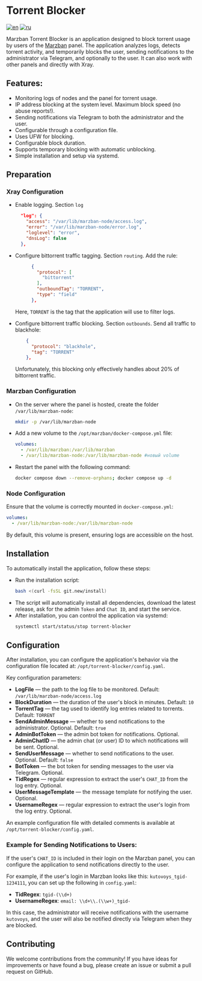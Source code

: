 # Torrent Blocker

[![en](https://img.shields.io/badge/lang-en-red)](https://github.com/kutovoys/marzban-torrent-blocker/blob/main/README.md)
[![ru](https://img.shields.io/badge/lang-ru-blue)](https://github.com/kutovoys/marzban-torrent-blocker/blob/main/README.ru.md)

Marzban Torrent Blocker is an application designed to block torrent usage by users of the [Marzban](https://github.com/Gozargah/Marzban) panel. The application analyzes logs, detects torrent activity, and temporarily blocks the user, sending notifications to the administrator via Telegram, and optionally to the user.
It can also work with other panels and directly with Xray.

## Features:

- Monitoring logs of nodes and the panel for torrent usage.
- IP address blocking at the system level. Maximum block speed (no abuse reports!).
- Sending notifications via Telegram to both the administrator and the user.
- Configurable through a configuration file.
- Uses UFW for blocking.
- Configurable block duration.
- Supports temporary blocking with automatic unblocking.
- Simple installation and setup via systemd.

## Preparation

### Xray Configuration

- Enable logging. Section `log`
  ```json
    "log": {
      "access": "/var/lib/marzban-node/access.log",
      "error": "/var/lib/marzban-node/error.log",
      "loglevel": "error",
      "dnsLog": false
    },
  ```
- Configure bittorrent traffic tagging. Section `routing`. Add the rule:

  ```json
        {
          "protocol": [
            "bittorrent"
          ],
          "outboundTag": "TORRENT",
          "type": "field"
        },
  ```

  Here, `TORRENT` is the tag that the application will use to filter logs.

- Configure bittorrent traffic blocking. Section `outbounds`. Send all traffic to blackhole:
  ```json
      {
        "protocol": "blackhole",
        "tag": "TORRENT"
      },
  ```
  Unfortunately, this blocking only effectively handles about 20% of bittorrent traffic.

### Marzban Configuration

- On the server where the panel is hosted, create the folder `/var/lib/marzban-node`:

  ```bash
  mkdir -p /var/lib/marzban-node
  ```

- Add a new volume to the `/opt/marzban/docker-compose.yml` file:

  ```yaml
  volumes:
    - /var/lib/marzban:/var/lib/marzban
    - /var/lib/marzban-node:/var/lib/marzban-node #новый volume
  ```

- Restart the panel with the following command:
  ```bash
  docker compose down --remove-orphans; docker compose up -d
  ```

### Node Configuration

Ensure that the volume is correctly mounted in `docker-compose.yml`:

```yaml
volumes:
  - /var/lib/marzban-node:/var/lib/marzban-node
```

By default, this volume is present, ensuring logs are accessible on the host.

## Installation

To automatically install the application, follow these steps:

- Run the installation script:
  ```bash
  bash <(curl -fsSL git.new/install)
  ```
- The script will automatically install all dependencies, download the latest release, ask for the admin `Token` and `Chat ID`, and start the service.
- After installation, you can control the application via systemd:
  ```bash
  systemctl start/status/stop torrent-blocker
  ```

## Configuration

After installation, you can configure the application's behavior via the configuration file located at: `/opt/torrent-blocker/config.yaml`.

Key configuration parameters:

- **LogFile** — the path to the log file to be monitored. Default: `/var/lib/marzban-node/access.log`
- **BlockDuration** — the duration of the user's block in minutes. Default: `10`
- **TorrentTag** — the tag used to identify log entries related to torrents. Default: `TORRENT`
- **SendAdminMessage** — whether to send notifications to the administrator. Optional. Default: `true`
- **AdminBotToken** — the admin bot token for notifications. Optional.
- **AdminChatID** — the admin chat (or user) ID to which notifications will be sent. Optional.
- **SendUserMessage** — whether to send notifications to the user. Optional. Default: `false`
- **BotToken** — the bot token for sending messages to the user via Telegram. Optional.
- **TidRegex** — regular expression to extract the user's `CHAT_ID` from the log entry. Optional.
- **UserMessageTemplate** — the message template for notifying the user. Optional.
- **UsernameRegex** — regular expression to extract the user's login from the log entry. Optional.

An example configuration file with detailed comments is available at `/opt/torrent-blocker/config.yaml`.

### Example for Sending Notifications to Users:

If the user's `CHAT_ID` is included in their login on the Marzban panel, you can configure the application to send notifications directly to the user.

For example, if the user's login in Marzban looks like this: `kutovoys_tgid-1234111`, you can set up the following in `config.yaml`:

- **TidRegex**: `tgid-(\\d+)`
- **UsernameRegex**: `email: \\d+\\.(\\w+)_tgid-`

In this case, the administrator will receive notifications with the username `kutovoys`, and the user will also be notified directly via Telegram when they are blocked.

## Contributing

We welcome contributions from the community! If you have ideas for improvements or have found a bug, please create an issue or submit a pull request on GitHub.
